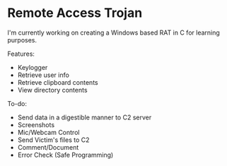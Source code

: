 # Remote Access Trojan

I'm currently working on creating a Windows based RAT in C for learning purposes.

Features:
- Keylogger
- Retrieve user info
- Retrieve clipboard contents
- View directory contents

To-do:
- Send data in a digestible manner to C2 server
- Screenshots
- Mic/Webcam Control
- Send Victim's files to C2
- Comment/Document
- Error Check (Safe Programming)
